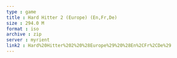 ```yaml
---
type : game
title : Hard Hitter 2 (Europe) (En,Fr,De)
size : 294.0 M
format : iso
archive : zip
server : myrient
link2 : Hard%20Hitter%202%20%28Europe%29%20%28En%2CFr%2CDe%29
---
```


